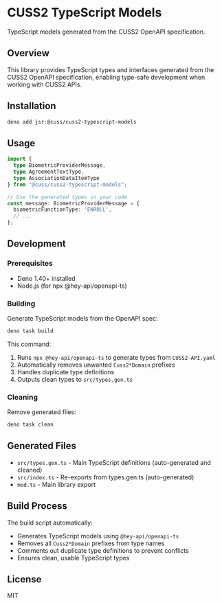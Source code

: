 # CUSS2 TypeScript Models

TypeScript models generated from the CUSS2 OpenAPI specification.

## Overview

This library provides TypeScript types and interfaces generated from the CUSS2 OpenAPI specification, enabling type-safe development when working with CUSS2 APIs.

## Installation

```bash
deno add jsr:@cuss/cuss2-typescript-models
```

## Usage

```typescript
import { 
  type BiometricProviderMessage,
  type AgreementTextType,
  type AssociationDataItemType 
} from "@cuss/cuss2-typescript-models";

// Use the generated types in your code
const message: BiometricProviderMessage = {
  biometricFunctionType: 'ENROLL',
  // ...
};
```

## Development

### Prerequisites

- Deno 1.40+ installed
- Node.js (for npx @hey-api/openapi-ts)

### Building

Generate TypeScript models from the OpenAPI spec:

```bash
deno task build
```

This command:
1. Runs `npx @hey-api/openapi-ts` to generate types from `CUSS2-API.yaml`
2. Automatically removes unwanted `Cuss2*Domain` prefixes
3. Handles duplicate type definitions
4. Outputs clean types to `src/types.gen.ts`

### Cleaning

Remove generated files:

```bash
deno task clean
```

## Generated Files

- `src/types.gen.ts` - Main TypeScript definitions (auto-generated and cleaned)
- `src/index.ts` - Re-exports from types.gen.ts (auto-generated)
- `mod.ts` - Main library export

## Build Process

The build script automatically:
- Generates TypeScript models using `@hey-api/openapi-ts`
- Removes all `Cuss2*Domain` prefixes from type names
- Comments out duplicate type definitions to prevent conflicts
- Ensures clean, usable TypeScript types

## License

MIT
